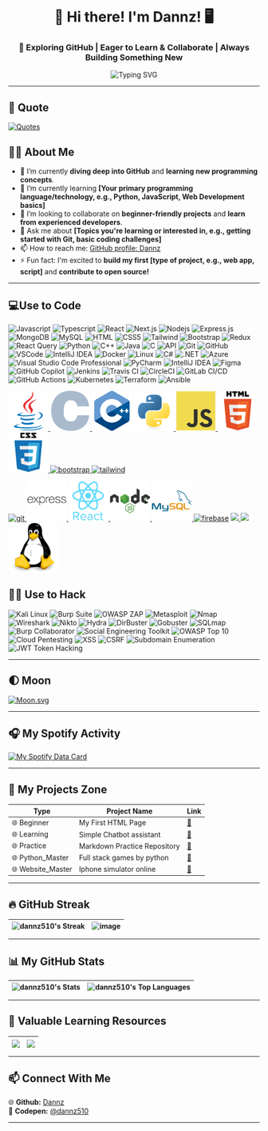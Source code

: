 <h1 align="center">👋 Hi there! I'm Dannz! 🖥️</h1>
<h3 align="center">🚀 Exploring GitHub | Eager to Learn & Collaborate | Always Building Something New</h3>

<p align="center">
  <img src="https://readme-typing-svg.herokuapp.com?color=00ccff&center=true&vCenter=true&lines=Learning+GitHub!;Exploring+new+technologies!;Open+to+collaborations!;Coding+and+building!;Connecting+with+developers!" alt="Typing SVG" />
</p>

---
## 📔 Quote
[![Quotes](https://quotes-github-readme.vercel.app/api?type=horizontal&theme=dark)](https://github.com/piyushsuthar/github-readme-quotes)
## 🙋‍♂️ About Me

- 🔭 I’m currently **diving deep into GitHub** and **learning new programming concepts**.
- 🌱 I’m currently learning **[Your primary programming language/technology, e.g., Python, JavaScript, Web Development basics]**
- 👯 I’m looking to collaborate on **beginner-friendly projects** and **learn from experienced developers**.
- 💬 Ask me about **[Topics you're learning or interested in, e.g., getting started with Git, basic coding challenges]**
- 📫 How to reach me: [GitHub profile: Dannz](https://github.com/dannz510)
- ⚡ Fun fact: I'm excited to **build my first [type of project, e.g., web app, script]** and **contribute to open source!**

---

## 💻Use to Code

![Javascript](https://img.shields.io/badge/Javascript-F0DB4F?style=for-the-badge&labelColor=black&logo=javascript&logoColor=F0DB4F)
![Typescript](https://img.shields.io/badge/Typescript-007acc?style=for-the-badge&labelColor=black&logo=typescript&logoColor=007acc)
![React](https://img.shields.io/badge/-React-61DBFB?style=for-the-badge&labelColor=black&logo=react&logoColor=61DBFB)
![Next.js](https://img.shields.io/badge/next.js-000000?style=for-the-badge&logo=nextdotjs&logoColor=white)
![Nodejs](https://img.shields.io/badge/Nodejs-3C873A?style=for-the-badge&labelColor=black&logo=node.js&logoColor=3C873A)
![Express.js](https://img.shields.io/badge/Express.js-000000?style=for-the-badge&logo=express&logoColor=white)
![MongoDB](https://img.shields.io/badge/MongoDB-4EA94B?style=for-the-badge&logo=mongodb&logoColor=white)
![MySQL](https://img.shields.io/badge/MySQL-lightgrey?logo=mysql&style=for-the-badge&logoColor=white&labelColor=blue)
![HTML](https://img.shields.io/badge/HTML5-E34F26?style=for-the-badge&logo=html5&logoColor=white)
![CSS5](https://img.shields.io/badge/CSS5-1572B6?style=for-the-badge&logo=css3&logoColor=white)
![Tailwind](https://img.shields.io/badge/Tailwind_CSS-092749?style=for-the-badge&logo=tailwindcss&logoColor=06B6D4&labelColor=000000)
![Bootstrap](https://img.shields.io/badge/Bootstrap-563D7C?style=for-the-badge&logo=bootstrap&logoColor=white)
![Redux](https://img.shields.io/badge/Redux-593D88?style=for-the-badge&logo=redux&logoColor=white)
![React Query](https://img.shields.io/badge/-React_Query-FF4154?style=for-the-badge&logo=react%20query&logoColor=white)
![Python](https://img.shields.io/badge/Python-3776AB?style=for-the-badge&logo=python&logoColor=white)
![C++](https://img.shields.io/badge/C++-00599C?style=for-the-badge&logo=c%2B%2B&logoColor=white)
![Java](https://img.shields.io/badge/Java-007396?style=for-the-badge&logo=java&logoColor=white)
![C](https://img.shields.io/badge/C-00599C?style=for-the-badge&logo=c&logoColor=white)
![API](https://img.shields.io/badge/API-008000?style=for-the-badge)
![Git](https://img.shields.io/badge/Git-F05032?style=for-the-badge&logo=git&logoColor=white)
![GitHub](https://img.shields.io/badge/GitHub-181717?style=for-the-badge&logo=github&logoColor=white)
![VSCode](https://img.shields.io/badge/Visual_Studio-0078d7?style=for-the-badge&logo=visual%20studio&logoColor=white)
![IntelliJ IDEA](https://img.shields.io/badge/IntelliJ_IDEA-000000?style=for-the-badge&logo=intellij-idea&logoColor=white)
![Docker](https://img.shields.io/badge/Docker-2496ED?style=for-the-badge&logo=docker&logoColor=white)
![Linux](https://img.shields.io/badge/Linux-FCC624?style=for-the-badge&logo=linux&logoColor=black)
![C#](https://img.shields.io/badge/C%23-239120?style=for-the-badge&logo=c-sharp&logoColor=white)
![.NET](https://img.shields.io/badge/.NET-512BD4?style=for-the-badge&logo=.net&logoColor=white)
![Azure](https://img.shields.io/badge/Microsoft_Azure-0089D6?style=for-the-badge&logo=microsoft-azure&logoColor=white)
![Visual Studio Code Professional](https://img.shields.io/badge/VS_Code_Professional-007ACC?style=for-the-badge&logo=visual-studio-code&logoColor=white)
![PyCharm](https://img.shields.io/badge/PyCharm-000000?style=for-the-badge&logo=pycharm&logoColor=white)
![IntelliJ IDEA](https://img.shields.io/badge/IntelliJ_IDEA-000000?style=for-the-badge&logo=intellij-idea&logoColor=white) 
![Figma](https://img.shields.io/badge/Figma-F24E1E?style=for-the-badge&logo=figma&logoColor=white)
![GitHub Copilot](https://img.shields.io/badge/GitHub_Copilot-000000?style=for-the-badge&logo=github&logoColor=white)
![Jenkins](https://img.shields.io/badge/Jenkins-D24939?style=for-the-badge&logo=jenkins&logoColor=white)
![Travis CI](https://img.shields.io/badge/Travis_CI-3EAAAF?style=for-the-badge&logo=travis-ci&logoColor=white)
![CircleCI](https://img.shields.io/badge/CircleCI-343434?style=for-the-badge&logo=circleci&logoColor=white)
![GitLab CI/CD](https://img.shields.io/badge/GitLab_CI%2FCD-FCA121?style=for-the-badge&logo=gitlab&logoColor=white)
![GitHub Actions](https://img.shields.io/badge/GitHub_Actions-2088FF?style=for-the-badge&logo=github-actions&logoColor=white) 
![Kubernetes](https://img.shields.io/badge/Kubernetes-326CE5?style=for-the-badge&logo=kubernetes&logoColor=white)
![Terraform](https://img.shields.io/badge/Terraform-623CE4?style=for-the-badge&logo=terraform&logoColor=white)
![Ansible](https://img.shields.io/badge/Ansible-EE0000?style=for-the-badge&logo=ansible&logoColor=white) 


  <a href="#"> <img src="https://raw.githubusercontent.com/devicons/devicon/master/icons/java/java-original.svg" alt="java" width="80" height="80"/> </a> 
  <a href="#"> <img src="https://raw.githubusercontent.com/devicons/devicon/master/icons/c/c-original.svg" alt="c" width="80" height="80"/> </a>
  <a href="#"> <img src="https://raw.githubusercontent.com/devicons/devicon/master/icons/cplusplus/cplusplus-original.svg" alt="cplusplus" width="80" height="80"/></a>
  <a href="#"> <img src="https://raw.githubusercontent.com/devicons/devicon/master/icons/python/python-original.svg" alt="python" width="80" height="80"/> </a> 
  <a href="#"> <img src="https://raw.githubusercontent.com/devicons/devicon/master/icons/javascript/javascript-original.svg" alt="javascript" width="80" height="80"/> </a> 
  <a href="#"> <img src="https://raw.githubusercontent.com/devicons/devicon/master/icons/html5/html5-original-wordmark.svg" alt="html5" width="80" height="80"/> </a>
  <a href="#"> <img src="https://raw.githubusercontent.com/devicons/devicon/master/icons/css3/css3-original-wordmark.svg" alt="css3" width="80" height="80"/> </a>
  <a href="#"> <img src="https://img.icons8.com/?size=100&id=EzPCiQUqWWEa&format=png&color=000000" alt="bootstrap" width="80" height="80"/> </a>
  <a href="#"> <img src="https://www.vectorlogo.zone/logos/tailwindcss/tailwindcss-icon.svg" alt="tailwind" width="80" height="80"/> </a> </p>
  <a href="#"> <img src="https://www.vectorlogo.zone/logos/git-scm/git-scm-icon.svg" alt="git" width="80" height="80"/> </a> 
  <a href="#"> <img src="https://raw.githubusercontent.com/devicons/devicon/master/icons/express/express-original-wordmark.svg" alt="express" width="80" height="80"/> </a>
  <a href="#"> <img src="https://raw.githubusercontent.com/devicons/devicon/master/icons/react/react-original-wordmark.svg" alt="react" width="80" height="80"/> </a> 
  <a href="#"> <img src="https://raw.githubusercontent.com/devicons/devicon/master/icons/nodejs/nodejs-original-wordmark.svg" alt="nodejs" width="80" height="80"/> </a>
  <a href="#"> <img src="https://raw.githubusercontent.com/devicons/devicon/master/icons/mysql/mysql-original-wordmark.svg" alt="mysql" width="80" height="80"/> </a>
  <a href="#"> <img src="https://img.icons8.com/?size=100&id=62452&format=png&color=000000" alt="firebase" width="80" height="80"/></a>
  <a href="#"> <img src="https://img.icons8.com/color/96/000000/visual-studio-code-2019"/> </a>
  <a href="#"> <img src="https://img.icons8.com/color/96/windows-10.png"/> </a>
  <a href="#"> <img src="https://raw.githubusercontent.com/devicons/devicon/master/icons/linux/linux-original.svg" alt="linux" width="100" height="100"/> </a>


## 🕵️‍♂️ Use to Hack

![Kali Linux](https://img.shields.io/badge/Kali_Linux-557C94?style=for-the-badge&logo=kali&logoColor=white)
![Burp Suite](https://img.shields.io/badge/Burp_Suite-990000?style=for-the-badge&logo=burp&logoColor=white)
![OWASP ZAP](https://img.shields.io/badge/OWASP_ZAP-7F64FF?style=for-the-badge&logo=owasp&logoColor=white)
![Metasploit](https://img.shields.io/badge/Metasploit-BC2929?style=for-the-badge&logo=metasploit&logoColor=white)
![Nmap](https://img.shields.io/badge/Nmap-000000?style=for-the-badge&logo=nmap&logoColor=white)
![Wireshark](https://img.shields.io/badge/Wireshark-167B6E?style=for-the-badge&logo=wireshark&logoColor=white)
![Nikto](https://img.shields.io/badge/Nikto-0099FF?style=for-the-badge&logo=nikto&logoColor=white)
![Hydra](https://img.shields.io/badge/THC_Hydra-00599C?style=for-the-badge&logo=hydra&logoColor=white)
![DirBuster](https://img.shields.io/badge/DirBuster-9F1D1D?style=for-the-badge&logo=apache&logoColor=white)
![Gobuster](https://img.shields.io/badge/Gobuster-5A6A77?style=for-the-badge&logo=go&logoColor=white)
![SQLmap](https://img.shields.io/badge/SQLmap-ED2A20?style=for-the-badge&logo=sql&logoColor=white)
![Burp Collaborator](https://img.shields.io/badge/Burp_Collaborator-F9E500?style=for-the-badge&logo=burp&logoColor=white)
![Social Engineering Toolkit](https://img.shields.io/badge/SET-EE3A3A?style=for-the-badge&logo=python&logoColor=white)
![OWASP Top 10](https://img.shields.io/badge/OWASP_Top_10-6A4D8E?style=for-the-badge&logo=owasp&logoColor=white)
![Cloud Pentesting](https://img.shields.io/badge/Cloud_Pentesting-2470C7?style=for-the-badge&logo=amazonaws&logoColor=white)
![XSS](https://img.shields.io/badge/XSS-007ACC?style=for-the-badge&logo=html5&logoColor=white)
![CSRF](https://img.shields.io/badge/CSRF-7E0A30?style=for-the-badge&logo=html5&logoColor=white)
![Subdomain Enumeration](https://img.shields.io/badge/Subdomain_Enumeration-5A5357?style=for-the-badge&logo=domain&logoColor=white)
![JWT Token Hacking](https://img.shields.io/badge/JWT_Hacking-232F3E?style=for-the-badge&logo=json-web-tokens&logoColor=white)

---
## 🌓 Moon
[![Moon.svg](https://moon-svg.minung.dev/moon.svg?theme=basic)](https://moon-svg.minung.dev)

---
## 🎧 My Spotify Activity

[![My Spotify Data Card](https://data-card-for-spotify.herokuapp.com/api/card?user_id=31j5i5btedy56ywu473os6zs5cjy)](https://data-card-for-spotify.herokuapp.com/card?user_id=31j5i5btedy56ywu473os6zs5cjy)

---
## 📑 My Projects Zone



| Type             | Project Name                      | Link                                                                        |
|------------------|-----------------------------------|-----------------------------------------------------------------------------|
| 🌐 Beginner      | My First HTML Page                | [🔗](https://github.com/dannz510/Heart-by-dz)                               |
| 🌐 Learning      | Simple Chatbot assistant          | [🔗](https://github.com/dannz510/A.Z.O.Z)                                   |
| 🌐 Practice      | Markdown Practice Repository      | [🔗](https://github.com/dannz510/DinoGame)                                  |
| 🌐 Python_Master | Full stack games by python        | [🔗](https://github.com/dannz510/PYTHON-GAME-MASTER)                        |
| 🌐 Website_Master| Iphone simulator online           | [🔗](https://github.com/dannz510/Iphone-15-simulator)                       |


---

## 🔥 GitHub Streak



![dannz510's Streak](https://github-readme-streak-stats.herokuapp.com/?user=dannz510&theme=react&hide_border=true) | ![image](https://github.com/user-attachments/assets/45dab06d-a4a6-43aa-bd3a-17b3083d1d64) |
| ------------- | ------------- |

---
## 📊 My GitHub Stats



![dannz510's Stats](https://github-readme-stats.vercel.app/api?username=dannz510&theme=react&show_icons=true&hide_border=true&count_private=true) | ![dannz510's Top Languages](https://github-readme-stats.vercel.app/api/top-langs/?username=dannz510&theme=react&show_icons=true&hide_border=true&layout=compact) |
| ------------- | ------------- |

---

## 🚀 Valuable Learning Resources



| <a href="https://github.com/dannz510/PYTHON-GAME-MASTER"><img align="center" src="https://github-readme-stats.vercel.app/api/pin/?username=dannz510&repo=PYTHON-GAME-MASTER&theme=buefy" /></a> | <a href="https://github.com/dannz510/Iphone-15-simulator"><img align="center" src="https://github-readme-stats.vercel.app/api/pin/?username=dannz510&repo=Iphone-15-simulator&theme=buefy" /></a> |
| ------------- | ------------- |

---

## 📫 Connect With Me

🌐 **Github:** [Dannz](https://github.com/dannz510) <br>
🔏 **Codepen:** [@dannz510](https://codepen.io/dannz510) <br>

---
